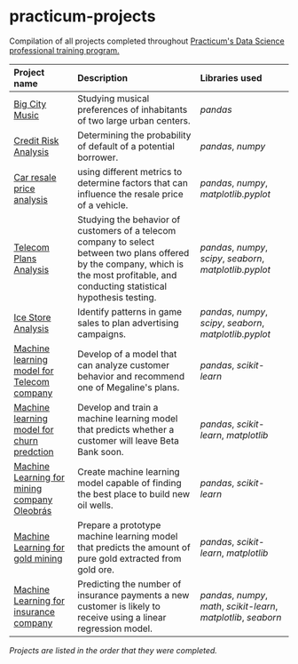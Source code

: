 # practicum-projects
Compilation of all projects completed throughout <a href="https://practicum.com/data-science/">Practicum's Data Science professional training program.</a>

| Project name | Description | Libraries used |
| :---------------------- | :---------------------- | :---------------------- |
| [Big City Music](big_city_music) | Studying musical preferences of inhabitants of two large urban centers. | *pandas*
| [Credit Risk Analysis](credit_risk) |Determining the probability of default of a potential borrower. | *pandas*, *numpy* |
| [Car resale price analysis](car_resale) | using different metrics to determine factors that can influence the resale price of a vehicle. | *pandas*, *numpy*, *matplotlib.pyplot* |
|[Telecom Plans Analysis](telecom_plans)|Studying the behavior of customers of a telecom company to select between two plans offered by the company, which is the most profitable, and conducting statistical hypothesis testing. | *pandas*, *numpy*, *scipy*, *seaborn*, *matplotlib.pyplot* |
|[Ice Store Analysis](ice_store_analysis)|Identify patterns in game sales to plan advertising campaigns. | *pandas*, *numpy*, *scipy*, *seaborn*, *matplotlib.pyplot* |
|[Machine learning model for Telecom company](telecom_machine_learning)|Develop of a model that can analyze customer behavior and recommend one of Megaline's plans. | *pandas*, *scikit-learn* |
|[Machine learning model for churn predction](beta_bank_churn)| Develop and train a machine learning model that predicts whether a customer will leave Beta Bank soon. | *pandas*, *scikit-learn*, *matplotlib* |
|[Machine Learning for mining company Oleobrás](oil_well_construction)| Create machine learning model capable of finding the best place to build new oil wells. | *pandas*, *scikit-learn* |
|[Machine Learning for gold mining](gold_analysis)| Prepare a prototype machine learning model that predicts the amount of pure gold extracted from gold ore. | *pandas*, *scikit-learn*, *matplotlib* |
|[Machine Learning for insurance company](insurance)| Predicting the number of insurance payments a new customer is likely to receive using a linear regression model. | *pandas*, *numpy*, *math*, *scikit-learn*, *matplotlib*, *seaborn* |

*Projects are listed in the order that they were completed.*
